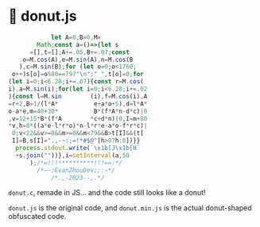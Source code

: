 # 🍩 donut.js
```javascript
            let A=0,B=0,M=
        Math;const a=()=>{let s
      =[],t=[];A+=.05,B+=.07;const
    o=M.cos(A),e=M.sin(A),n=M.cos(B
   ),c=M.sin(B);for (let o=0;o<1760;
 o++)s[o]=o%80==79?"\n":" ",t[o]=0;for
(let i=0;i<6.28;i+=.07){const r=M.cos(
i),a=M.sin(i);for(let i=0;i<6.28;i+=.02
){const l=M.sin        (i),f=M.cos(i),A
=r+2,B=1/(l*A*          e+a*o+5),d=l*A*
o-a*e,m=40+30*          B*(f*A*n-d*c)|0
,v=12+15*B*(f*A        *c+d*n)|0,I=m+80
*v,h=8*((a*e-l*r*o)*n-l*r*e-a*o-f*r*c)|
 0;v<22&&v>=0&&m>=0&&m<79&&B>t[I]&&(t[
 I]=B,s[I]=".,-~:;=!*#$@"[h>0?h:0])}}
  process.stdout.write(`\x1b[J\x1b[H`
  +s.join(""))},i=setInterval(a,50
      );/*=!!!**********!!!==:*/
        /*~~;EvanZhouDev;;:~*/
            /*.,-2023--,.*/
```

`donut.c`, remade in JS... and the code still looks like a donut!

`donut.js` is the original code, and `donut.min.js` is the actual donut-shaped obfuscated code.